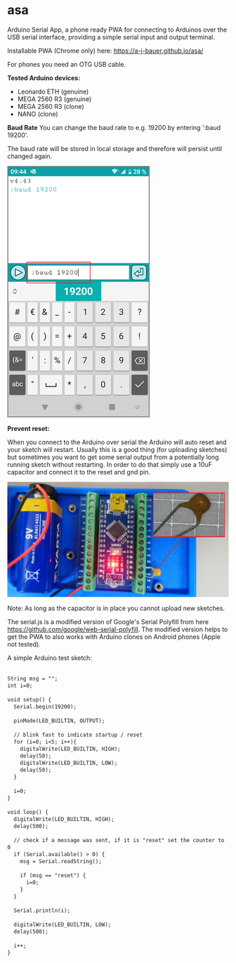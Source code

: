 # asa
Arduino Serial App, a phone ready PWA for connecting to Arduinos over the USB serial interface, providing a simple serial input and output terminal.

Installable PWA (Chrome only) here: https://a-j-bauer.github.io/asa/

For phones you need an OTG USB cable.

**Tested Arduino devices:**

* Leonardo ETH (genuine)
* MEGA 2560 R3 (genuine)
* MEGA 2560 R3 (clone)
* NANO (clone)


**Baud Rate**
You can change the baud rate to e.g. 19200 by entering ':baud 19200'.

The baud rate will be stored in local storage and therefore will persist until changed again.

![baud](https://github.com/A-J-Bauer/asa/blob/main/readme_img/baudrate.png)


**Prevent reset:** 

When you connect to the Arduino over serial the Arduino will auto reset and your sketch will restart.
Usually this is a good thing (for uploading sketches) but sometimes you want to get some serial output from a potentially long running sketch without restarting.
In order to do that simply use a 10uF capacitor and connect it to the reset and gnd pin.


![long run nano](https://github.com/A-J-Bauer/asa/blob/main/readme_img/nanoLongRun.png)

Note: As long as the capacitor is in place you cannot upload new sketches.

The serial.js is a modified version of Google's Serial Polyfill from here https://github.com/google/web-serial-polyfill.
The modified version helps to get the PWA to also works with Arduino clones on Android phones (Apple not tested).

A simple Arduino test sketch:

```

String msg = "";
int i=0;

void setup() {
  Serial.begin(19200);
  
  pinMode(LED_BUILTIN, OUTPUT);
  
  // blink fast to indicate startup / reset
  for (i=0; i<5; i++){
    digitalWrite(LED_BUILTIN, HIGH);
    delay(50);
    digitalWrite(LED_BUILTIN, LOW);
    delay(50);
  }

  i=0;
}

void loop() {
  digitalWrite(LED_BUILTIN, HIGH);
  delay(500);

  // check if a message was sent, if it is "reset" set the counter to 0
  if (Serial.available() > 0) {
    msg = Serial.readString();

    if (msg == "reset") {
      i=0;
    }
  }

  Serial.println(i);
  
  digitalWrite(LED_BUILTIN, LOW);
  delay(500);
   
  i++;
}
```
